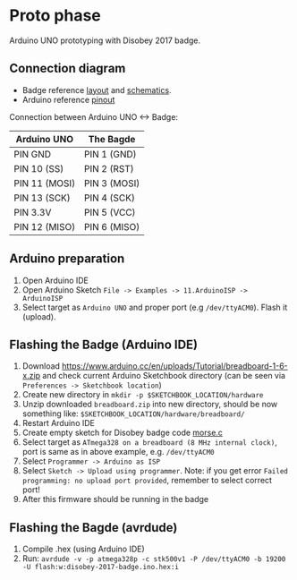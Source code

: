 # Proto phase
Arduino UNO prototyping with Disobey 2017 badge.

## Connection diagram

* Badge reference [layout](https://github.com/disobeyfi/badge-2017/blob/master/hw/disobey_badge_layout_v7.pdf) and [schematics](https://github.com/disobeyfi/badge-2017/blob/master/hw/disobey_badge_sch_v4.pdf).
* Arduino reference [pinout](arduino-uno-pinout-diagram.png)


Connection between Arduino UNO <-> Badge:

| Arduino UNO | The Bagde |
| ------------- | ------------- |
| PIN GND | PIN 1 (GND) |
| PIN 10 (SS) | PIN 2 (RST) |
| PIN 11 (MOSI) | PIN 3 (MOSI) |
| PIN 13 (SCK) | PIN 4 (SCK) |
| PIN 3.3V | PIN 5 (VCC) |
| PIN 12 (MISO) | PIN 6 (MISO) |

## Arduino preparation
1. Open Arduino IDE
1. Open Arduino Sketch `File -> Examples -> 11.ArduinoISP -> ArduinoISP`
1. Select target as `Arduino UNO` and proper port (e.g `/dev/ttyACM0`). Flash it (upload).

## Flashing the Badge (Arduino IDE)
1. Download https://www.arduino.cc/en/uploads/Tutorial/breadboard-1-6-x.zip and check current Arduino Sketchbook directory (can be seen via `Preferences -> Sketchbook location`)
1. Create new directory in `mkdir -p $SKETCHBOOK_LOCATION/hardware`
1. Unzip downloaded `breadboard.zip` into new directory, should be now something like: `$SKETCHBOOK_LOCATION/hardware/breadboard/`
1. Restart Arduino IDE
1. Create empty sketch for Disobey badge code [morse.c](https://github.com/disobeyfi/badge-2017/blob/master/morse.c)
1. Select target as `ATmega328 on a breadboard (8 MHz internal clock)`, port is same as in above example, e.g. `/dev/ttyACM0`
1. Select `Programmer -> Arduino as ISP`
1. Select `Sketch -> Upload using programmer`. Note: if you get error `Failed programming: no upload port provided`, remember to select correct port!
1. After this firmware should be running in the badge

## Flashing the Bagde (avrdude)
1. Compile .hex (using Arduino IDE)
1. Run: `avrdude -v -p atmega328p -c stk500v1 -P /dev/ttyACM0 -b 19200 -U flash:w:disobey-2017-badge.ino.hex:i`
